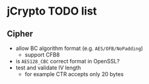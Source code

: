 # jCrypto TODO list

## Cipher
- allow BC algorithm format (e.g. `AES/OFB/NoPadding`)
    - support CFB8
- is `AES128_CBC` correct format in OpenSSL?
- test and validate IV length
    - for example CTR accepts only 20 bytes
 